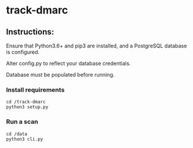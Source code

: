 # track-dmarc

## Instructions:

Ensure that Python3.6+ and pip3 are installed, and a PostgreSQL database is configured.

Alter config.py to reflect your database credentials.

Database must be populated before running.

### Install requirements

    cd /track-dmarc
    python3 setup.py
    
### Run a scan

    cd /data
    python3 cli.py
